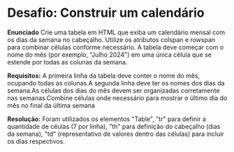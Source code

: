 # Desafio: Construir um calendário

**Enunciado**
Crie uma tabela em HTML que exiba um calendário mensal com os dias da semana no cabeçalho. Utilize os atributos colspan e rowspan para combinar células conforme necessário. A tabela deve começar com o nome do mês (por exemplo, "Julho 2024") em uma única célula que se estende por todas as colunas da semana.

**Requisitos:** A primeira linha da tabela deve conter o nome do mês, ocupando todas as colunas.A segunda linha deve ter os nomes dos dias da semana.As células dos dias do mês devem ser organizadas corretamente nas semanas.Combine células onde necessário para mostrar o último dia do mês no final da última semana

**Resolução:** Foram utilizados os elementos "Table", "tr" para definir a quantidade de céulas (7 por linha), "th" para definição do cabeçalho (dias da semana), "td" (representativo de valores dentro das células) para incluir os dias respectivos.
